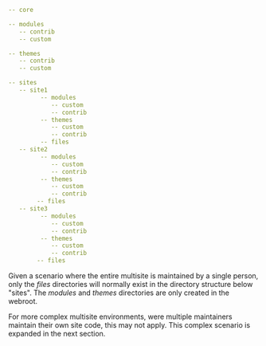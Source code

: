 ```yaml
-- core

-- modules
   -- contrib
   -- custom

-- themes
   -- contrib
   -- custom

-- sites
   -- site1
         -- modules
            -- custom
            -- contrib
         -- themes
            -- custom
            -- contrib
         -- files
   -- site2
         -- modules
            -- custom
            -- contrib
         -- themes
            -- custom
            -- contrib
        -- files
   -- site3
         -- modules
            -- custom
            -- contrib
         -- themes
            -- custom
            -- contrib
        -- files


```

Given a scenario where the entire multisite is maintained by a single person, only the _files_ directories will normally exist in the directory structure below "sites". The _modules_ and _themes_ directories are only created in the webroot.

For more complex multisite environments, were multiple maintainers maintain their own site code, this may not apply. This complex scenario is expanded in the next section.
